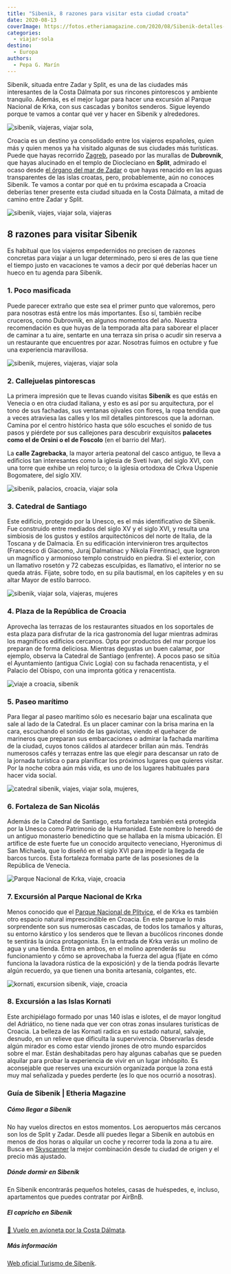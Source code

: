 ```yaml
---
title: "Sibenik, 8 razones para visitar esta ciudad croata"
date: 2020-08-13
coverImage: https://fotos.etheriamagazine.com/2020/08/Sibenik-detalles-puertas-centro-historico.jpg
categories: 
  - viajar-sola
destino: 
  - Europa
authors: 
  - Pepa G. Marín
---
```


Sibenik, situada entre Zadar y Split, es una de las ciudades más interesantes de la Costa Dálmata por sus rincones pintorescos y ambiente tranquilo. Además, es el mejor lugar para hacer una excursión al Parque Nacional de Krka, con sus cascadas y bonitos senderos. Sigue leyendo porque te vamos a contar qué ver y hacer en Sibenik y alrededores.

![sibenik, viajeras, viajar sola,](https://fotos.etheriamagazine.com/2020/08/Sibenik-detalles-puertas-centro-historico.jpg "Detalles del casco antiguo de Sibenik. © Etheria Magazine")

Croacia es un destino ya consolidado entre los viajeros españoles, quien más y quien 
menos ya ha visitado algunas de sus ciudades más turísticas. Puede que hayas recorrido [Zagreb](http://etheriamagazine.com/2020/04/24/que-ver-hacer-en-2-3-dias-zagreb-croacia/), 
paseado por las murallas de **Dubrovnik**, que hayas alucinado en el templo de 
Diocleciano en **Split**, admirado el ocaso desde [el órgano del mar de 
Zadar](http://etheriamagazine.com/2019/06/21/48-horas-en-zadar-una-escapada-low-cost/) o 
que hayas renacido en las aguas transparentes de las islas croatas, pero, probablemente, 
aún no conoces Sibenik. Te vamos a contar por qué en tu próxima escapada a Croacia 
deberías tener presente esta ciudad situada en la Costa Dálmata, a mitad de camino entre 
Zadar y Split. 

![sibenik, viajes, viajar sola, viajeras](https://fotos.etheriamagazine.com/2020/08/Sibenik-calles-solitarias.jpg "Calles solitarias de Sibenik. © Etheria Magazine")

## 8 razones para visitar Sibenik

Es habitual que los viajeros empedernidos no precisen de razones concretas para viajar a 
un lugar determinado, pero si eres de las que tiene el tiempo justo en vacaciones te 
vamos a decir por qué deberías hacer un hueco en tu agenda para Sibenik. 

### 1\. Poco masificada

Puede parecer extraño que este sea el primer punto que valoremos, pero para nosotras 
está entre los más importantes. Eso sí, también recibe cruceros, como Dubrovnik, en 
algunos momentos del año. Nuestra recomendación es que huyas de la temporada alta para 
saborear el placer de caminar a tu aire, sentarte en una terraza sin prisa o acudir sin 
reserva a un restaurante que encuentres por azar. Nosotras fuimos en octubre y fue una 
experiencia maravillosa. 

![sibenik, mujeres, viajeras, viajar sola](https://fotos.etheriamagazine.com/2020/08/Sibenik-calles-centro-peatonal.jpg "Calle del centro histórico de Sibenik. © Etheria Magazine")

### 2\. Callejuelas pintorescas

La primera impresión que te llevas cuando visitas **Sibenik** es que estás en Venecia o 
en otra ciudad italiana, y esto es así por su arquitectura, por el tono de sus fachadas, 
sus ventanas ojivales con flores, la ropa tendida que a veces atraviesa las calles y los 
mil detalles pintorescos que la adornan. Camina por el centro histórico hasta que sólo 
escuches el sonido de tus pasos y piérdete por sus callejones para descubrir exquisitos 
**palacetes como el de Orsini o el de Foscolo** (en el barrio del Mar). 

La **calle Zagrebacka**, la mayor arteria peatonal del casco antiguo, te lleva a 
edificios tan interesantes como la iglesia de Sveti Ivan, del siglo XVI, con una torre 
que exhibe un reloj turco; o la iglesia ortodoxa de Crkva Uspenie Bogomatere, del siglo 
XIV. 

![sibenik, palacios, croacia, viajar sola](https://fotos.etheriamagazine.com/2020/08/Sibenik-ventanas.jpg "Bonitas ventanas de Sibenik. © Etheria Magazine")

### 3\. Catedral de Santiago

Este edificio, protegido por la Unesco, es el más identificativo de Sibenik. Fue 
construido entre mediados del siglo XV y el siglo XVI, y resulta una simbiosis de los 
gustos y estilos arquitectónicos del norte de Italia, de la Toscana y de Dalmacia. En su 
edificación intervinieron tres arquitectos (Francesco di Giacomo, Juraj Dalmatinac y 
Nikola Firentinac), que lograron un magnífico y armonioso templo construido en piedra. 
Si el exterior, con un llamativo rosetón y 72 cabezas esculpidas, es llamativo, el 
interior no se queda atrás. Fíjate, sobre todo, en su pila bautismal, en los capiteles y 
en su altar Mayor de estilo barroco. 

![sibenik, viajar sola, viajeras, mujeres](https://fotos.etheriamagazine.com/2020/08/Sibenik-catedral-santiago-roseton.jpg "Bello rosetón de la Catedral de Santiago. © Etheria Magazine")

### 4\. Plaza de la República de Croacia

Aprovecha las terrazas de los restaurantes situados en los soportales de esta plaza para 
disfrutar de la rica gastronomía del lugar mientras admiras los magníficos edificios 
cercanos. Opta por productos del mar porque los preparan de forma deliciosa. Mientras 
degustas un buen calamar, por ejemplo, observa la Catedral de Santiago (enfrente). A 
pocos paso se sitúa el Ayuntamiento (antigua Civic Logia) con su fachada renacentista, y 
el Palacio del Obispo, con una impronta gótica y renacentista. 

![viaje a croacia, sibenik](https://fotos.etheriamagazine.com/2020/08/Sibenik-plaza-republica-croacia.jpg "Los niños juegan junto a la Catedral. © Etheria Magazine")

### 5\. Paseo marítimo

Para llegar al paseo marítimo sólo es necesario bajar una escalinata que sale al lado de 
la Catedral. Es un placer caminar con la brisa marina en la cara, escuchando el sonido 
de las gaviotas, viendo el quehacer de marineros que preparan sus embarcaciones o 
admirar la fachada marítima de la ciudad, cuyos tonos cálidos al atardecer brillan aún 
más. Tendrás numerosos cafés y terrazas entre las que elegir para descansar un rato de 
la jornada turística o para planificar los próximos lugares que quieres visitar. Por la 
noche cobra aún más vida, es uno de los lugares habituales para hacer vida social. 

![catedral sibenik, viajes, viajar sola, mujeres,](https://fotos.etheriamagazine.com/2020/08/Sibenik-escalinata-catedral-2.jpg "Escalinata de subida a la Catedral de Sibenik. © Etheria Magazine")

### 6\. Fortaleza de San Nicolás

Además de la Catedral de Santiago, esta fortaleza también está protegida por la Unesco 
como Patrimonio de la Humanidad. Este nombre lo heredó de un antiguo monasterio 
benedictino que se hallaba en la misma ubicación. El artífice de este fuerte fue un 
conocido arquitecto veneciano, Hyeronimus di San Michaela, que lo diseñó en el siglo XVI 
para impedir la llegada de barcos turcos. Esta fortaleza formaba parte de las posesiones 
de la República de Venecia. 

![Parque Nacional de Krka, viaje, croacia](https://fotos.etheriamagazine.com/2020/08/parque-krka.jpg "Parque Nacional de Krka. © Etheria Magazine")

### 7\. Excursión al Parque Nacional de Krka

Menos conocido que el [Parque Nacional de 
Plitvice](http://etheriamagazine.com/2018/10/05/10-razones-para-visitar-el-p-n-lagos-de-plitvice-croacia/), 
el de Krka es también otro espacio natural imprescindible en Croacia. En este parque lo 
más sorprendente son sus numerosas cascadas, de todos los tamaños y alturas, su entorno 
kárstico y los senderos que te llevan a bucólicos rincones donde te sentirás la única 
protagonista. En la entrada de Krka verás un molino de agua y una tienda. Entra en 
ambos, en el molino aprenderás su funcionamiento y cómo se aprovechaba la fuerza del 
agua (fíjate en cómo funciona la lavadora rústica de la exposición) y de la tienda 
podrás llevarte algún recuerdo, ya que tienen una bonita artesanía, colgantes, etc. 

![kornati, excursion sibenik, viaje, croacia](https://fotos.etheriamagazine.com/2020/08/islas.jpg "Archipiélago de las Kornati. © Etheria Magazine")

### 8\. Excursión a las Islas Kornati

Este archipiélago formado por unas 140 islas e islotes, el de mayor longitud del 
Adriático, no tiene nada que ver con otras zonas insulares turísticas de Croacia. La 
belleza de las Kornati radica en su estado natural, salvaje, desnudo, en un relieve que 
dificulta la supervivencia. Observarlas desde algún mirador es como estar viendo jirones 
de otro mundo esparcidos sobre el mar. Están deshabitadas pero hay algunas cabañas que 
se pueden alquilar para probar la experiencia de vivir en un lugar inhóspito. Es 
aconsejable que reserves una excursión organizada porque la zona está muy mal señalizada 
y puedes perderte (es lo que nos ocurrió a nosotras). 

### Guía de Sibenik | Etheria Magazine

##### Cómo llegar a Sibenik

No hay vuelos directos en estos momentos. Los aeropuertos más cercanos son los de Split 
y Zadar. Desde allí puedes llegar a Sibenik en autobús en menos de dos horas o alquilar 
un coche y recorrer toda la zona a tu aire. Busca en [Skyscanner](https://clk.tradedoubler.com/click?p=224466&a=3132464) 
la mejor combinación desde tu ciudad de origen y el precio más ajustado. 

##### Dónde dormir en Sibenik

En Sibenik encontrarás pequeños hoteles, casas de huéspedes, e, incluso, apartamentos 
que puedes contratar por AirBnB. 

##### El capricho en Sibenik

[📌 Vuelo en avioneta por la Costa 
Dálmata](https://www.civitatis.com/es/sinj/paseo-avioneta-costa-dalmata/?aid=10211). 

##### Más información

[Web oficial Turismo de 
Sibenik](https://croatia.hr/es-ES/Destinos/Regiones/Region/Dalmacia-Sibenik).
